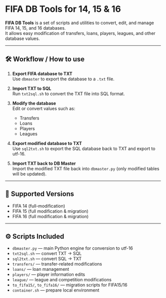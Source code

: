 # FIFA DB Tools for 14, 15 & 16

**FIFA DB Tools** is a set of scripts and utilities to convert, edit, and manage FIFA 14, 15, and 16 databases.  
It allows easy modification of transfers, loans, players, leagues, and other database values.

---

## 🛠 Workflow / How to use

1. **Export FIFA database to TXT**  
   Use `dbmaster` to export the database to a `.txt` file.

2. **Import TXT to SQL**  
   Run `txt2sql.sh` to convert the TXT file into SQL format.

3. **Modify the database**  
   Edit or convert values such as:
   - Transfers
   - Loans
   - Players
   - Leagues

4. **Export modified database to TXT**  
   Use `sql2txt.sh` to export the SQL database back to TXT and export to utf-16.

5. **Import TXT back to DB Master**  
   Import the modified TXT file back into `dbmaster.py` (only modified tables will be updated).

---

## 📁 Supported Versions

- FIFA 14 (full-modification)
- FIFA 15 (full modification & migration)
- FIFA 16 (full modification & migration)

---

## ⚙️ Scripts Included

- `dbmaster.py` — main Python engine for conversion to utf-16
- `txt2sql.sh` — convert TXT → SQL  
- `sql2txt.sh` — convert SQL → TXT  
- `transfers/` — transfer-related modifications  
- `loans/` — loan management  
- `players/` — player information edits  
- `league/` — league and competition modifications  
- `to_fifa15/`, `to_fifa16/` — migration scripts for FIFA15/16  
- `container.sh` — prepare local environment
